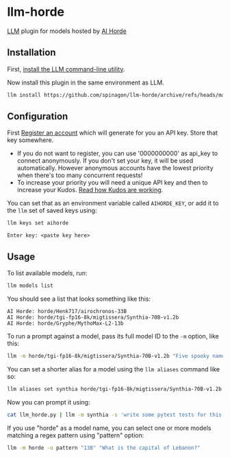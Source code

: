 # llm-horde
[LLM](https://llm.datasette.io/) plugin for models hosted by [AI Horde](https://aihorde.net/)

## Installation

First, [install the LLM command-line utility](https://llm.datasette.io/en/stable/setup.html).

Now install this plugin in the same environment as LLM.
```bash
llm install https://github.com/spinagon/llm-horde/archive/refs/heads/main.zip
```

## Configuration

First [Register an account](https://aihorde.net/register) which will generate for you an API key. Store that key somewhere.

 - If you do not want to register, you can use '0000000000' as api_key to connect anonymously. If you don't set your key, it will be used automatically. However anonymous accounts have the lowest priority when there's too many concurrent requests!
 - To increase your priority you will need a unique API key and then to increase your Kudos. [Read how Kudos are working](https://dbzer0.com/blog/the-kudos-based-economy-for-the-koboldai-horde/).

You can set that as an environment variable called `AIHORDE_KEY`, or add it to the `llm` set of saved keys using:

```bash
llm keys set aihorde
```
```
Enter key: <paste key here>
```

## Usage

To list available models, run:
```bash
llm models list
```
You should see a list that looks something like this:
```
AI Horde: horde/Henk717/airochronos-33B
AI Horde: horde/tgi-fp16-8k/migtissera/Synthia-70B-v1.2b
AI Horde: horde/Gryphe/MythoMax-L2-13b
```
To run a prompt against a model, pass its full model ID to the `-m` option, like this:
```bash
llm -m horde/tgi-fp16-8k/migtissera/Synthia-70B-v1.2b "Five spooky names for a pet vampire bat"
```
You can set a shorter alias for a model using the `llm aliases` command like so:
```bash
llm aliases set synthia horde/tgi-fp16-8k/migtissera/Synthia-70B-v1.2b
```
Now you can prompt it using:
```bash
cat llm_horde.py | llm -m synthia -s 'write some pytest tests for this'
```
If you use "horde" as a model name, you can select one or more models matching a regex pattern using "pattern" option:
```bash
llm -m horde -o pattern "13B" "What is the capital of Lebanon?"
```
